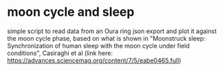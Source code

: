 # moon cycle and sleep
 simple script to read data from an Oura ring json export and plot it against the moon cycle phase, based on what is shown in "Moonstruck sleep: Synchronization of human sleep with the moon cycle under field conditions", Casiraghi et al (link here: https://advances.sciencemag.org/content/7/5/eabe0465.full)
 
 
